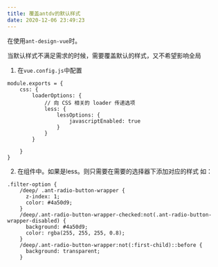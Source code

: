 ```yaml
---
title: 覆盖antdv的默认样式
date: 2020-12-06 23:49:23
---
```


在使用`ant-design-vue`时。

当默认样式不满足需求的时候，需要覆盖默认的样式，又不希望影响全局

1. 在`vue.config.js`中配置

```
module.exports = {
    css: {
        loaderOptions: {
            // 向 CSS 相关的 loader 传递选项 
            less: {
                lessOptions: {
                    javascriptEnabled: true
                }
            }
        }

    }
}
```

2. 在组件中。如果是less。则只需要在需要的选择器下添加对应的样式
如：
```
.filter-option {
    /deep/ .ant-radio-button-wrapper {
      z-index: 1;
      color: #4a50d9;
    }
    /deep/.ant-radio-button-wrapper-checked:not(.ant-radio-button-wrapper-disabled) {
      background: #4a50d9;
      color: rgba(255, 255, 255, 0.8);
    }
    /deep/.ant-radio-button-wrapper:not(:first-child)::before {
      background: transparent;
    }
```